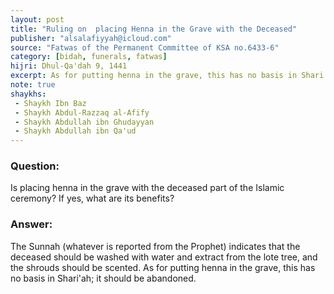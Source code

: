 ```yaml
---
layout: post
title: "Ruling on  placing Henna in the Grave with the Deceased"
publisher: "alsalafiyyah@icloud.com"
source: "Fatwas of the Permanent Committee of KSA no.6433-6"
category: [bidah, funerals, fatwas]
hijri: Dhul-Qa'dah 9, 1441
excerpt: As for putting henna in the grave, this has no basis in Shari'ah; it should be abandoned.
note: true
shaykhs: 
 - Shaykh Ibn Baz
 - Shaykh Abdul-Razzaq al-Afify
 - Shaykh Abdullah ibn Ghudayyan
 - Shaykh Abdullah ibn Qa'ud 
---
```


### Question: 
Is placing henna in the grave with the deceased part of the Islamic ceremony? If yes, what are its benefits? 

### Answer: 
The Sunnah (whatever is reported from the Prophet) indicates that the deceased should be washed with water and extract from the lote tree, and the shrouds should be scented. As for putting henna in the grave, this has no basis in Shari'ah; it should be abandoned.